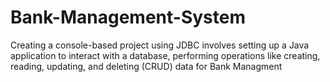 # Bank-Management-System
Creating a console-based project using JDBC involves setting up a Java application to interact with a database, performing operations like creating, reading, updating, and deleting (CRUD) data for Bank Managment

